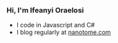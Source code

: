 ### Hi, I'm Ifeanyi Oraelosi
- I code in Javascript and C#
- I blog regularly at [nanotome.com](https://nanotome.com/blog/)


<!-- my-badges start -->
<!-- my-badges end -->
